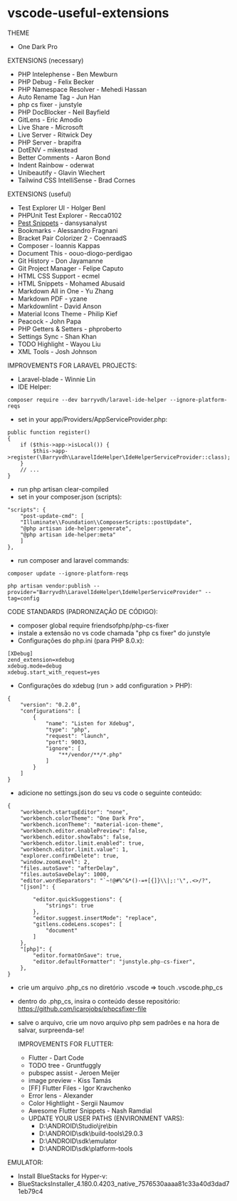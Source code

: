 # vscode-useful-extensions
THEME
 - One Dark Pro
 
EXTENSIONS (necessary)
 - PHP Intelephense - Ben Mewburn
 - PHP Debug - Felix Becker
 - PHP Namespace Resolver - Mehedi Hassan
 - Auto Rename Tag - Jun Han
 - php cs fixer - junstyle
 - PHP DocBlocker - Neil Bayfield
 - GitLens - Eric Amodio
 - Live Share - Microsoft
 - Live Server - Ritwick Dey
 - PHP Server - brapifra
 - DotENV - mikestead
 - Better Comments - Aaron Bond
 - Indent Rainbow - oderwat
 - Unibeautify - Glavin Wiechert
 - Tailwind CSS IntelliSense - Brad Cornes

EXTENSIONS (useful)
 - Test Explorer UI - Holger Benl
 - PHPUnit Test Explorer - Recca0102
 - [Pest Snippets](https://marketplace.visualstudio.com/items?itemName=dansysanalyst.pest-snippets) - dansysanalyst 
 - Bookmarks - Alessandro Fragnani
 - Bracket Pair Colorizer 2 - CoenraadS
 - Composer - Ioannis Kappas
 - Document This - oouo-diogo-perdigao
 - Git History - Don Jayamanne
 - Git Project Manager - Felipe Caputo
 - HTML CSS Support - ecmel
 - HTML Snippets - Mohamed Abusaid
 - Markdown All in One - Yu Zhang
 - Markdown PDF - yzane
 - Markdownlint - David Anson
 - Material Icons Theme - Philip Kief
 - Peacock - John Papa
 - PHP Getters & Setters - phproberto
 - Settings Sync - Shan Khan
 - TODO Highlight - Wayou Liu
 - XML Tools - Josh Johnson
 
IMPROVEMENTS FOR LARAVEL PROJECTS:
 - Laravel-blade - Winnie Lin
 - IDE Helper:
```
composer require --dev barryvdh/laravel-ide-helper --ignore-platform-reqs
```
 - set in your app/Providers/AppServiceProvider.php:
```
public function register()
{
    if ($this->app->isLocal()) {
        $this->app->register(\Barryvdh\LaravelIdeHelper\IdeHelperServiceProvider::class);
    }
    // ...
}
```
 - run php artisan clear-compiled
 - set in your composer.json (scripts):
```
"scripts": {
    "post-update-cmd": [
    "Illuminate\\Foundation\\ComposerScripts::postUpdate",
    "@php artisan ide-helper:generate",
    "@php artisan ide-helper:meta"
    ]
},
```
   
   - run composer and laravel commands:
```
composer update --ignore-platform-reqs

php artisan vendor:publish --provider="Barryvdh\LaravelIdeHelper\IdeHelperServiceProvider" --tag=config
```
    
CODE STANDARDS (PADRONIZAÇÃO DE CÓDIGO):
 - composer global require friendsofphp/php-cs-fixer
 - instale a extensão no vs code chamada "php cs fixer" do junstyle
 - Configurações do php.ini (para PHP 8.0.x):
```
[XDebug]
zend_extension=xdebug
xdebug.mode=debug
xdebug.start_with_request=yes
```
 - Configurações do xdebug (run > add configuration > PHP):
```
{
    "version": "0.2.0",
    "configurations": [
        {
            "name": "Listen for Xdebug",
            "type": "php",
            "request": "launch",
            "port": 9003,
            "ignore": [
                "**/vendor/**/*.php"
            ]
        }
    ]
}
```
 - adicione no settings.json do seu vs code o seguinte conteúdo:
```
{
    "workbench.startupEditor": "none",
    "workbench.colorTheme": "One Dark Pro",
    "workbench.iconTheme": "material-icon-theme",
    "workbench.editor.enablePreview": false,
    "workbench.editor.showTabs": false,
    "workbench.editor.limit.enabled": true,
    "workbench.editor.limit.value": 1,
    "explorer.confirmDelete": true,
    "window.zoomLevel": 2,
    "files.autoSave": "afterDelay",
    "files.autoSaveDelay": 1000,
    "editor.wordSeparators": "`~!@#%^&*()-=+[{]}\\|;:'\",.<>/?",
    "[json]": {

        "editor.quickSuggestions": {
            "strings": true
        },
        "editor.suggest.insertMode": "replace",
        "gitlens.codeLens.scopes": [
            "document"
        ]
    },
    "[php]": {
        "editor.formatOnSave": true,
        "editor.defaultFormatter": "junstyle.php-cs-fixer",
    },
}
```
 - crie um arquivo .php_cs no diretório .vscode => touch .vscode\.php_cs
 - dentro do .php_cs, insira o conteúdo desse repositório: https://github.com/icarojobs/phpcsfixer-file
 - salve o arquivo, crie um novo arquivo php sem padrões e na hora de salvar, surpreenda-se!
 
    
    IMPROVEMENTS FOR FLUTTER:
     - Flutter - Dart Code
     - TODO tree - Gruntfuggly
     - pubspec assist - Jeroen Meijer
     - image preview - Kiss Tamás
     - [FF] Flutter Files - Igor Kravchenko
     - Error lens - Alexander
     - Color Hightlight - Sergii Naumov
     - Awesome Flutter Snippets - Nash Ramdial
     - UPDATE YOUR USER PATHS (ENVIRONMENT VARS):
       - D:\ANDROID\Studio\jre\bin
       - D:\ANDROID\sdk\build-tools\29.0.3
       - D:\ANDROID\sdk\emulator
       - D:\ANDROID\sdk\platform-tools
       
EMULATOR:
 - Install BlueStacks for Hyper-v:
  - BlueStacksInstaller_4.180.0.4203_native_7576530aaaa81c33a40d3dad71eb79c4
